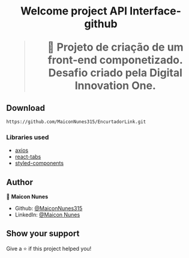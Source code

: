 <h1 align="center">Welcome project API Interface-github

> 🦀 Projeto de criação de um front-end componetizado. Desafio criado pela Digital Innovation One.
## Download

```sh
https://github.com/MaiconNunes315/EncurtadorLink.git
```
### Libraries used

- [axios](https://www.npmjs.com/package/axios)
- [react-tabs](https://www.npmjs.com/package/react-tabs)
- [styled-components](https://styled-components.com/)
  
## Author

👤 **Maicon Nunes**

- Github: [@MaiconNunes315](https://github.com/MaiconNunes315)
- LinkedIn: [@Maicon Nunes](https://www.linkedin.com/in/maicon-nunes-978454110/)

## Show your support

Give a ⭐️ if this project helped you!








